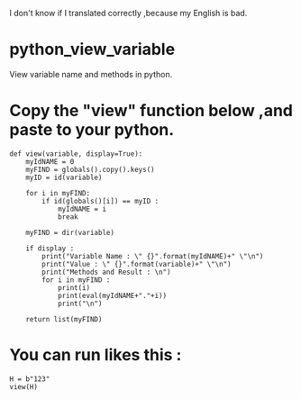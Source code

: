 I don't know if I translated correctly ,because my English is bad.

# python_view_variable
View variable name and methods in python.

# Copy the "view" function below ,and paste to your python.

    def view(variable, display=True):
        myIdNAME = 0
        myFIND = globals().copy().keys()
        myID = id(variable)
    
        for i in myFIND:
            if id(globals()[i]) == myID :
                myIdNAME = i
                break
    
        myFIND = dir(variable)
    
        if display :
            print("Variable Name : \" {}".format(myIdNAME)+" \"\n")
            print("Value : \" {}".format(variable)+" \"\n")
            print("Methods and Result : \n")      
            for i in myFIND :  
                print(i)
                print(eval(myIdNAME+"."+i))
                print("\n")   
        
        return list(myFIND)
    
# You can run likes this : 
    H = b"123"
    view(H)
